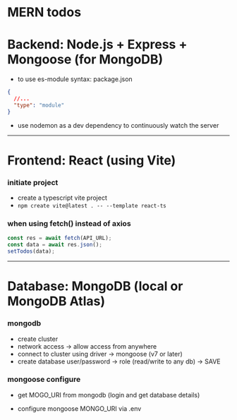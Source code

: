# MERN todos

# Backend: Node.js + Express + Mongoose (for MongoDB)

- to use es-module syntax: package.json

```json
{
  //...
  "type": "module"
}
```

- use nodemon as a dev dependency to continuously watch the server

---

# Frontend: React (using Vite)

### initiate project

- create a typescript vite project
- `npm create vite@latest . -- --template react-ts`

### when using fetch() instead of axios

```js
const res = await fetch(API_URL);
const data = await res.json();
setTodos(data);
```

---

# Database: MongoDB (local or MongoDB Atlas)

### mongodb

- create cluster
- network access -> allow access from anywhere
- connect to cluster using driver -> mongoose (v7 or later)
- create database user/password -> role (read/write to any db) -> SAVE

### mongoose configure

- get MOGO_URI from mongodb (login and get database details)

- configure mongoose MONGO_URI via .env
